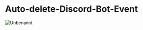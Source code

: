 # Auto-delete-Discord-Bot-Event

![Unbenannt](https://user-images.githubusercontent.com/79661381/116514579-851c8b80-a8cb-11eb-9fd7-e627ae937267.JPG)
